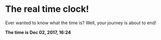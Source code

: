 # The real time clock!

Ever wanted to know what the time is? Well, your journey is about to end!

**The time is Dec 02, 2017, 16:24**